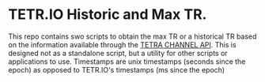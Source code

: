 # TETR.IO Historic and Max TR.
This repo contains swo scripts to obtain the max TR or a historical TR based on the information available through the [TETRA CHANNEL API](https://tetr.io/about/api/). This is designed not as a standalone script, but a utility for other scripts or applications to use. 
Timestamps are unix timestamps (seconds since the epoch) as opposed to TETR.IO's timestamps (ms since the epoch)
